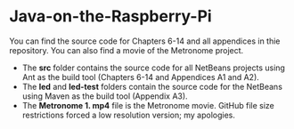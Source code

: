 # Java-on-the-Raspberry-Pi

You can find the source code for Chapters 6-14 and all appendices in thie repository. You can also find a movie of the Metronome project.

- The **src** folder contains the source code for all NetBeans projects using Ant as the build tool (Chapters 6-14 and Appendices A1 and A2).
- The **led** and **led-test** folders contain the source code for the NetBeans using Maven as the build tool (Appendix A3).
- The **Metronome 1. mp4** file is the Metronome movie. GitHub file size restrictions forced a low resolution version; my apologies.
